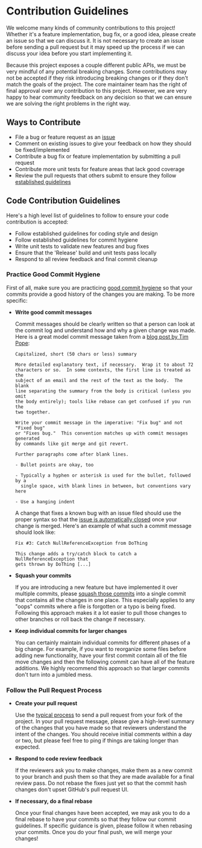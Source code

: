 # Contribution Guidelines

We welcome many kinds of community contributions to this project!  Whether it's a feature implementation,
 bug fix, or a good idea, please create an issue so that we can discuss it.  It is not necessary to create an
 issue before sending a pull request but it may speed up the process if we can discuss your idea before
 you start implementing it.

Because this project exposes a couple different public APIs, we must be very mindful of any potential breaking
 changes.  Some contributions may not be accepted if they risk introducing breaking changes or if they
 don't match the goals of the project.  The core maintainer team has the right of final approval over
any contribution to this project.  However, we are very happy to hear community feedback on any decision
 so that we can ensure we are solving the right problems in the right way.

## Ways to Contribute

- File a bug or feature request as an [issue](https://github.com/SeeminglyScience/EditorAstProvider/issues)
- Comment on existing issues to give your feedback on how they should be fixed/implemented
- Contribute a bug fix or feature implementation by submitting a pull request
- Contribute more unit tests for feature areas that lack good coverage
- Review the pull requests that others submit to ensure they follow [established guidelines](#pull-request-guidelines)

## Code Contribution Guidelines

Here's a high level list of guidelines to follow to ensure your code contribution is accepted:

- Follow established guidelines for coding style and design
- Follow established guidelines for commit hygiene
- Write unit tests to validate new features and bug fixes
- Ensure that the 'Release' build and unit tests pass locally
- Respond to all review feedback and final commit cleanup

### Practice Good Commit Hygiene

First of all, make sure you are practicing [good commit hygiene](http://blog.ericbmerritt.com/2011/09/21/commit-hygiene-and-git.html)
so that your commits provide a good history of the changes you are making.  To be more specific:

- **Write good commit messages**

  Commit messages should be clearly written so that a person can look at the commit log and understand
  how and why a given change was made.  Here is a great model commit message taken from a [blog post
  by Tim Pope](http://tbaggery.com/2008/04/19/a-note-about-git-commit-messages.html):

      Capitalized, short (50 chars or less) summary

      More detailed explanatory text, if necessary.  Wrap it to about 72
      characters or so.  In some contexts, the first line is treated as the
      subject of an email and the rest of the text as the body.  The blank
      line separating the summary from the body is critical (unless you omit
      the body entirely); tools like rebase can get confused if you run the
      two together.

      Write your commit message in the imperative: "Fix bug" and not "Fixed bug"
      or "Fixes bug."  This convention matches up with commit messages generated
      by commands like git merge and git revert.

      Further paragraphs come after blank lines.

      - Bullet points are okay, too

      - Typically a hyphen or asterisk is used for the bullet, followed by a
        single space, with blank lines in between, but conventions vary here

      - Use a hanging indent

  A change that fixes a known bug with an issue filed should use the proper syntax so that the [issue
  is automatically closed](https://help.github.com/articles/closing-issues-via-commit-messages/) once
  your change is merged.  Here's an example of what such a commit message should look like:

      Fix #3: Catch NullReferenceException from DoThing

      This change adds a try/catch block to catch a NullReferenceException that
      gets thrown by DoThing [...]

- **Squash your commits**

  If you are introducing a new feature but have implemented it over multiple commits,
  please [squash those commits](http://gitready.com/advanced/2009/02/10/squashing-commits-with-rebase.html)
  into a single commit that contains all the changes in one place.  This especially applies to any "oops"
  commits where a file is forgotten or a typo is being fixed.  Following this approach makes it a lot easier
  to pull those changes to other branches or roll back the change if necessary.

- **Keep individual commits for larger changes**

  You can certainly maintain individual commits for different phases of a big change.  For example, if
  you want to reorganize some files before adding new functionality, have your first commit contain all
  of the file move changes and then the following commit can have all of the feature additions.  We
  highly recommend this approach so that larger commits don't turn into a jumbled mess.
### Follow the Pull Request Process

- **Create your pull request**

  Use the [typical process](https://help.github.com/articles/using-pull-requests/) to send a pull request
  from your fork of the project.  In your pull request message, please give a high-level summary of the
  changes that you have made so that reviewers understand the intent of the changes.  You should receive
  initial comments within a day or two, but please feel free to ping if things are taking longer than
  expected.

- **Respond to code review feedback**

  If the reviewers ask you to make changes, make them as a new commit to your branch and push them so
  that they are made available for a final review pass.  Do not rebase the fixes just yet so that the
  commit hash changes don't upset GitHub's pull request UI.

- **If necessary, do a final rebase**

  Once your final changes have been accepted, we may ask you to do a final rebase to have your commits
  so that they follow our commit guidelines.  If specific guidance is given, please follow it when
  rebasing your commits.  Once you do your final push, we will merge your changes!
